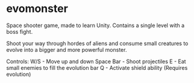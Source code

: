 # evomonster
Space shooter game, made to learn Unity. Contains a single level with a boss fight. 

Shoot your way through hordes of aliens and consume small creatures to evolve into a bigger and more powerful monster.

Controls:
W/S - Move up and down
Space Bar - Shoot projectiles
E - Eat small enemies to fill the evolution bar
Q - Activate shield ability (Requires evolution)
